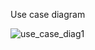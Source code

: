 Use case diagram

![use_case_diag1](https://user-images.githubusercontent.com/69105925/95553377-114c8b80-0a2c-11eb-90fd-4598fd5ddd5a.png)

